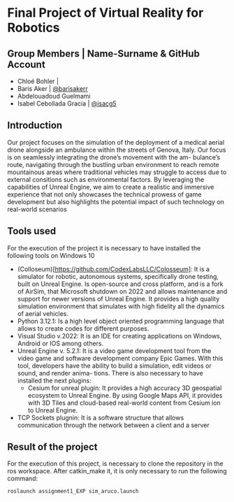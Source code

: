 # Final Project of Virtual Reality for Robotics
## Group Members | Name-Surname & GitHub Account
* Chloé Bohler |
* Baris Aker | [@barisakerr](https://github.com/barisakerr)
* Abdelouadoud Guelmami
* Isabel Cebollada Gracia | [@isacg5](https://github.com/isacg5)

## Introduction
Our project focuses on the simulation of the deployment of a medical aerial drone alongside an ambulance
within the streets of Genova, Italy. Our focus is on seamlessly integrating the drone’s movement with the am-
bulance’s route, navigating through the bustling urban environment to reach remote mountainous areas where
traditional vehicles may struggle to access due to external consitions such as environmental factors. By leveraging the capabilities of Unreal Engine, we aim to create a
realistic and immersive experience that not only showcases the technical prowess of game development but also
highlights the potential impact of such technology on real-world scenarios

## Tools used
For the execution of the project it is necessary to have installed the following tools on Windows 10
* (Colloseum)[https://github.com/CodexLabsLLC/Colosseum]: It is a simulator for robotic, autonomous systems, specifically drone testing, built on Unreal Engine. Is
open-source and cross platform, and is a fork of AirSim, that Microsoft shutdown on 2022 and allows
maintenance and support for newer versions of Unreal Engine. It provides a high quality simulation
environment that simulates with high fidelity all the dynamics of aerial vehicles.
* Python 3.12.1: Is a high level object oriented programming language that allows to create codes for different
purposes.
* Visual Studio v.2022: It is an IDE for creating applications on Windows, Android or IOS among others.
* Unreal Engine v. 5.2.1: It is a video game development tool from the video game and software development company Epic Games.
With this tool, developers have the ability to build a simulation, edit videos or sound, and render anima-
tions. There is also necessary to have installed the next plugins:
  * Cesium for unreal plugin: It provides a high accuracy 3D geospatial ecosystem to Unreal Engine. By using Google Maps API, it
provides with 3D Tiles and cloud-based real-world content from Cesium ion to Unreal Engine.
* TCP Sockets plugnin: It is a software structure that allows communication through the network between a client and a server

## Result of the project
For the execution of this project, is necessary to clone the repository in the ros workspace. After catkin_make it, it is only necessary to run the following command:
```console
roslaunch assignment1_EXP sim_aruco.launch
```
